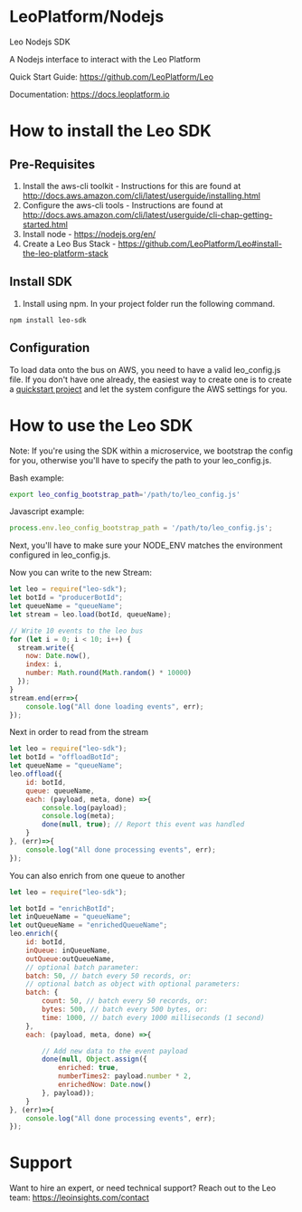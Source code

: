 LeoPlatform/Nodejs
===================

Leo Nodejs SDK

A Nodejs interface to interact with the Leo Platform

Quick Start Guide: https://github.com/LeoPlatform/Leo

Documentation: https://docs.leoplatform.io

How to install the Leo SDK
===================================

Pre-Requisites
--------------
1. Install the aws-cli toolkit - Instructions for this are found at http://docs.aws.amazon.com/cli/latest/userguide/installing.html
2. Configure the aws-cli tools - Instructions are found at http://docs.aws.amazon.com/cli/latest/userguide/cli-chap-getting-started.html
3. Install node - https://nodejs.org/en/
4. Create a Leo Bus Stack - https://github.com/LeoPlatform/Leo#install-the-leo-platform-stack

Install SDK
-----------
1. Install using npm. In your project folder run the following command.

```
npm install leo-sdk
```

Configuration
-------------
To load data onto the bus on AWS, you need to have a valid leo_config.js file. If you don't have one already, the easiest
way to create one is to create a [quickstart project](https://github.com/LeoPlatform/Leo#step-3-create-a-quickstart-project)
and let the system configure the AWS settings for you.

How to use the Leo SDK
===================================

Note: If you're using the SDK within a microservice, we bootstrap the config for you, otherwise you'll have to specify the
path to your leo_config.js.

Bash example:
```bash
export leo_config_bootstrap_path='/path/to/leo_config.js'
```
Javascript example:
```javascript
process.env.leo_config_bootstrap_path = '/path/to/leo_config.js';
```

Next, you'll have to make sure your NODE_ENV matches the environment configured in leo_config.js.

Now you can write to the new Stream:

```javascript
let leo = require("leo-sdk");
let botId = "producerBotId";
let queueName = "queueName";
let stream = leo.load(botId, queueName);

// Write 10 events to the leo bus
for (let i = 0; i < 10; i++) {
  stream.write({
    now: Date.now(),
    index: i,
    number: Math.round(Math.random() * 10000)
  });
}
stream.end(err=>{
    console.log("All done loading events", err);
});
```

Next in order to read from the stream

```javascript
let leo = require("leo-sdk");
let botId = "offloadBotId";
let queueName = "queueName";
leo.offload({
    id: botId,
    queue: queueName,
    each: (payload, meta, done) =>{
        console.log(payload);
        console.log(meta);
        done(null, true); // Report this event was handled
    }
}, (err)=>{
    console.log("All done processing events", err);
});
```


You can also enrich from one queue to another 

```javascript
let leo = require("leo-sdk");

let botId = "enrichBotId";
let inQueueName = "queueName";
let outQueueName = "enrichedQueueName";
leo.enrich({
    id: botId,
    inQueue: inQueueName,
    outQueue:outQueueName,
    // optional batch parameter:
    batch: 50, // batch every 50 records, or:
    // optional batch as object with optional parameters:
    batch: {
        count: 50, // batch every 50 records, or:
        bytes: 500, // batch every 500 bytes, or:
        time: 1000, // batch every 1000 milliseconds (1 second)
    },
    each: (payload, meta, done) =>{

        // Add new data to the event payload
        done(null, Object.assign({
            enriched: true,
            numberTimes2: payload.number * 2,
            enrichedNow: Date.now()
        }, payload));
    }
}, (err)=>{
    console.log("All done processing events", err);
});
```

# Support
Want to hire an expert, or need technical support? Reach out to the Leo team: https://leoinsights.com/contact
